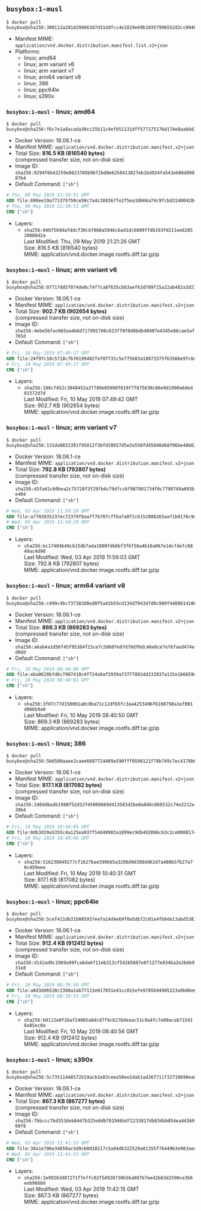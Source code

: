 ## `busybox:1-musl`

```console
$ docker pull busybox@sha256:300112a281d298663d7d31ddfcc4e1819e69b10357996552d2cc094698ad06d1
```

-	Manifest MIME: `application/vnd.docker.distribution.manifest.list.v2+json`
-	Platforms:
	-	linux; amd64
	-	linux; arm variant v6
	-	linux; arm variant v7
	-	linux; arm64 variant v8
	-	linux; 386
	-	linux; ppc64le
	-	linux; s390x

### `busybox:1-musl` - linux; amd64

```console
$ docker pull busybox@sha256:f6c7e1a8acada30cc25b11c4ef051131dff577175176d174e8aa6dd18d412277
```

-	Docker Version: 18.06.1-ce
-	Manifest MIME: `application/vnd.docker.distribution.manifest.v2+json`
-	Total Size: **816.5 KB (816540 bytes)**  
	(compressed transfer size, not on-disk size)
-	Image ID: `sha256:0294f6b43259e8623785b96f2bd8e6250413027eb16d924fa543eb86d89887b4`
-	Default Command: `["sh"]`

```dockerfile
# Thu, 09 May 2019 21:20:51 GMT
ADD file:690ee19a771375f50ce58c7a4c388367fe2f5ea10b66a74c9fcbd3140042849d in / 
# Thu, 09 May 2019 21:20:51 GMT
CMD ["sh"]
```

-	Layers:
	-	`sha256:0407569dafddcf30cbf868a5846cbad1dc6809ffdb193fd211ee628520080d2a`  
		Last Modified: Thu, 09 May 2019 21:21:26 GMT  
		Size: 816.5 KB (816540 bytes)  
		MIME: application/vnd.docker.image.rootfs.diff.tar.gzip

### `busybox:1-musl` - linux; arm variant v6

```console
$ docker pull busybox@sha256:07717dd5f074de0cf4f7ca8f635cb63aef63d789f15a22ab482a3d27a0a1f881
```

-	Docker Version: 18.06.1-ce
-	Manifest MIME: `application/vnd.docker.distribution.manifest.v2+json`
-	Total Size: **902.7 KB (902654 bytes)**  
	(compressed transfer size, not on-disk size)
-	Image ID: `sha256:4ebe5bfac665aa4b6d717991708c623ff8f0d0bdbd0407e4345e86cae5af765d`
-	Default Command: `["sh"]`

```dockerfile
# Fri, 10 May 2019 07:49:27 GMT
ADD file:24f97c18c5718c7b76199482fef0f731c5e775b83a18873375f63566e9fc6c2b in / 
# Fri, 10 May 2019 07:49:27 GMT
CMD ["sh"]
```

-	Layers:
	-	`sha256:188cf452c3048452a2f789e05090f819f7f875630c06e9d1990a6ded01572d7d`  
		Last Modified: Fri, 10 May 2019 07:49:42 GMT  
		Size: 902.7 KB (902654 bytes)  
		MIME: application/vnd.docker.image.rootfs.diff.tar.gzip

### `busybox:1-musl` - linux; arm variant v7

```console
$ docker pull busybox@sha256:131da8832391f95812f3bfd28927d5e2e556fd45048d68f06be486631f2b0543
```

-	Docker Version: 18.06.1-ce
-	Manifest MIME: `application/vnd.docker.distribution.manifest.v2+json`
-	Total Size: **792.8 KB (792807 bytes)**  
	(compressed transfer size, not on-disk size)
-	Image ID: `sha256:d3fad1c60bea2c75720f3f29fb4c79dfcc6f987981734f0c7790749a093be404`
-	Default Command: `["sh"]`

```dockerfile
# Wed, 03 Apr 2019 11:58:29 GMT
ADD file:a7703935237ec72379f8aaff7b78fcffba7a0f2c6152888265aaf1b0176c9d68 in / 
# Wed, 03 Apr 2019 11:58:29 GMT
CMD ["sh"]
```

-	Layers:
	-	`sha256:bc17404b49cb15db7ada1009fdb6bf3f6f56a4b16a067e14cfdefc6849ac4d90`  
		Last Modified: Wed, 03 Apr 2019 11:59:03 GMT  
		Size: 792.8 KB (792807 bytes)  
		MIME: application/vnd.docker.image.rootfs.diff.tar.gzip

### `busybox:1-musl` - linux; arm64 variant v8

```console
$ docker pull busybox@sha256:c499c4bcf37383d8ed0f5a41b59cd134d704347d8c989f44086141867886c78d
```

-	Docker Version: 18.06.1-ce
-	Manifest MIME: `application/vnd.docker.distribution.manifest.v2+json`
-	Total Size: **869.3 KB (869283 bytes)**  
	(compressed transfer size, not on-disk size)
-	Image ID: `sha256:a6ab4a1d56f45f95384f23ce7c58607e07d70df6dc46e0ce7ef6faed474ed0dd`
-	Default Command: `["sh"]`

```dockerfile
# Fri, 10 May 2019 08:40:00 GMT
ADD file:eba0628bfd6c7987410c4f724a9af2939a73777892dd232837a115e166659d6d in / 
# Fri, 10 May 2019 08:40:01 GMT
CMD ["sh"]
```

-	Layers:
	-	`sha256:3f07c77d150091a0c0ba71c12df65fc3aa4253496f6108798a1ef001d066b9a0`  
		Last Modified: Fri, 10 May 2019 08:40:50 GMT  
		Size: 869.3 KB (869283 bytes)  
		MIME: application/vnd.docker.image.rootfs.diff.tar.gzip

### `busybox:1-musl` - linux; 386

```console
$ docker pull busybox@sha256:5b6508aaee2caee6697724489a590fff0586121f78b749c7ec4178b6871523b8
```

-	Docker Version: 18.06.1-ce
-	Manifest MIME: `application/vnd.docker.distribution.manifest.v2+json`
-	Total Size: **817.1 KB (817082 bytes)**  
	(compressed transfer size, not on-disk size)
-	Image ID: `sha256:2d0ddbadb1980f52d32f45009669d413583d1be0a846c068532c74e2212e30b4`
-	Default Command: `["sh"]`

```dockerfile
# Fri, 10 May 2019 10:40:05 GMT
ADD file:0db3d29a5355c4a125ea937f54d40903a1899ec9db492096c63c2ce0008174e1 in / 
# Fri, 10 May 2019 10:40:06 GMT
CMD ["sh"]
```

-	Layers:
	-	`sha256:516238049277cf1627bae399b65a3206d9d389dd62d7a480b5fb27a78c459eee`  
		Last Modified: Fri, 10 May 2019 10:40:31 GMT  
		Size: 817.1 KB (817082 bytes)  
		MIME: application/vnd.docker.image.rootfs.diff.tar.gzip

### `busybox:1-musl` - linux; ppc64le

```console
$ docker pull busybox@sha256:5cef411db31b085937eefa14d4e69f0a5db72c01e4fb9de13abd5381f9e3174e
```

-	Docker Version: 18.06.1-ce
-	Manifest MIME: `application/vnd.docker.distribution.manifest.v2+json`
-	Total Size: **912.4 KB (912412 bytes)**  
	(compressed transfer size, not on-disk size)
-	Image ID: `sha256:d142ad9c1969a99fca6da6f11eb313cf54265887e0f1277e834ba2e2b6b931e8`
-	Default Command: `["sh"]`

```dockerfile
# Fri, 10 May 2019 08:39:50 GMT
ADD file:a8d3dd6528c2388a1ab77113e017031e41cc015efe9785b94905223a9b06e639 in / 
# Fri, 10 May 2019 08:39:53 GMT
CMD ["sh"]
```

-	Layers:
	-	`sha256:b0112e0f26af24005a0dcd7f9c6276deaac51c9a4fc7e80acab715418a85ec0a`  
		Last Modified: Fri, 10 May 2019 08:40:56 GMT  
		Size: 912.4 KB (912412 bytes)  
		MIME: application/vnd.docker.image.rootfs.diff.tar.gzip

### `busybox:1-musl` - linux; s390x

```console
$ docker pull busybox@sha256:5c73511448572b19acb1e83ceea50ee1dab1ad26f711f32710690ea06b7cb23d
```

-	Docker Version: 18.06.1-ce
-	Manifest MIME: `application/vnd.docker.distribution.manifest.v2+json`
-	Total Size: **867.3 KB (867277 bytes)**  
	(compressed transfer size, not on-disk size)
-	Image ID: `sha256:fbbccc7bd353deb8447b325e8db701946bdf2233817db834bb054ea4436060f8`
-	Default Command: `["sh"]`

```dockerfile
# Wed, 03 Apr 2019 11:41:53 GMT
ADD file:30a1e706e34650ac5d9cb0d10217c5a94db322529a81355f7644963e983aed9b in / 
# Wed, 03 Apr 2019 11:41:53 GMT
CMD ["sh"]
```

-	Layers:
	-	`sha256:2e99263d87271f7effc02f5d928730b56a807b7ee42b63d2590ce3b6eeb9668d`  
		Last Modified: Wed, 03 Apr 2019 11:42:15 GMT  
		Size: 867.3 KB (867277 bytes)  
		MIME: application/vnd.docker.image.rootfs.diff.tar.gzip
